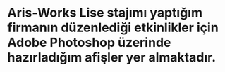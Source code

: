 # Aris-Works Lise stajımı yaptığım firmanın düzenlediği etkinlikler için Adobe Photoshop üzerinde hazırladığım afişler yer almaktadır.
